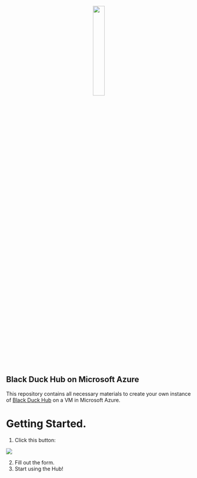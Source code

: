 <p align="center">
  <img width="25%" height="25%" src="https://www.blackducksoftware.com/sites/default/files/images/Logos/BD-S.png">
</p>

## Black Duck Hub on Microsoft Azure
This repository contains all necessary materials to create your own instance of [Black Duck Hub](https://www.blackducksoftware.com/products/hub) on a VM in Microsoft Azure.

# Getting Started.

1. Click this button:
<a href="https://portal.azure.com/#create/Microsoft.Template/uri/https%3A%2F%2Fraw.githubusercontent.com%2Fblackducksoftware%2Fhub-on-azure%2Fubuntu%2F18.04-LTS%2Fazuredeploy.json" target="_blank">
    <img src="http://azuredeploy.net/deploybutton.png"/>
</a>

2. Fill out the form.
3. Start using the Hub!
